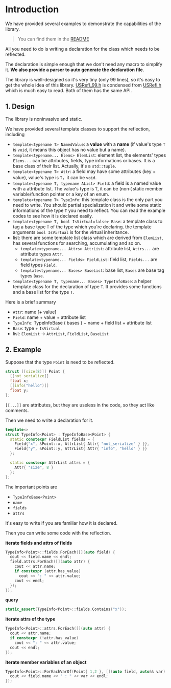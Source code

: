 # Introduction

We have provided several examples to demonstrate the capabilities of the library.

> You can find them in the [README](../README.md) 

All you need to do is writing a declaration for the class which needs to be reflected.

The declaration is simple enough that we don't need any macro to simplify it. **We also provide a parser to auto generate the declaration file**.

The library is well-designed so it's very tiny (only 99 lines), so it's easy to get the whole idea of this library. [USRefl_99.h](../include/USRefl_99.h) is condensed from  [USRefl.h](../include/USRefl/USRefl.h) which is much easy to read. Both of them has the same API.

## 1. Design

The library is noninvasive and static.

We have provided several template classes to support the reflection, including

- `template<typename T> NamedValue`: a **value** with a **name** (if value's type `T` is `void`, it means this object has no value but a name).
- `template<typename... Elems> ElemList`: element list, the elements' types `Elems...` can be attributes, fields, type informations or bases. It is a base class of their list. Actually, it's a `std::tuple`.
- `template<typename T> Attr`: a field may have some attributes (key + value), value's type is `T`，it can be `void`.
- `template<typename T, typename AList> Field`: a field is a named value with a attribute list. The value's type is `T`, it can be (non-)static member variable/function pointer or a key of an enum.
- `template<typename T> TypeInfo`: this template class is the only part you need to write. You should partial specialization it and write some static informations of the type `T` you need to reflect. You can read the example codes to see how it is declared easily.
- `template<typename T, bool IsVirtual=false> Base`: a template class to tag a base type `T` of the type which you're declaring. the template arguments `bool IsVirtual` is for the virtual inheritance.
- list: there are some template list class which are derived from `ElemList`, has several functions for searching, accumulating and so on.
  - `template<typename... Attrs> AttrList`: attribute list, `Attrs...` are attribute types `Attr`.
  - `template<typename... Fields> FieldList`: field list, `Fields...` are field types `Field`.
  - `template<typename... Bases> BaseList`: base list, `Bases` are base tag types `Base`.
- `template<typename T, typename... Bases> TypeInfoBase`: a helper template class for the declaration of type `T`. It provides some functions and a base list for the type `T`.

Here is a brief summary

- `Attr`: name [+ value]
- `Field`: name + value + attribute list
- `TypeInfo`: TypeInfoBase ( bases ) + name + field list + attribute list
- `Base`: type + `IsVirtual` 
- list: `ElemList` -> `AttrList`, `FieldList`, `BaseList` 

## 2. Example

Suppose that the type `Point` is need to be reflected.

```c++
struct [[size(8)]] Point {
  [[not_serialize]]
  float x;
  [[info("hello")]]
  float y;
};
```

`[[...]]` are attributes, but they are useless in the code, so they act like comments.

Then we need to write a declaration for it.

```c++
template<>
struct TypeInfo<Point> : TypeInfoBase<Point> {
  static constexpr FieldList fields = {
    Field{"x", &Point::x, AttrList{ Attr{ "not_serialize" } }},
    Field{"y", &Point::y, AttrList{ Attr{ "info", "hello" } }}
  };

  static constexpr AttrList attrs = {
    Attr{ "size", 8 }
  };
};
```

The important points are

- `TypeInfoBase<Point>` 
- `name` 
- `fields` 
- `attrs` 

It's easy to write if you are familiar how it is declared.

Then you can write some code with the reflection.

**iterate fields and attrs of fields** 

```c++
TypeInfo<Point>::fields.ForEach([](auto field) {
  cout << field.name << endl;
  field.attrs.ForEach([](auto attr) {
    cout << attr.name;
    if constexpr (attr.has_value)
      cout << ": " << attr.value;
    cout << endl;
  });
});
```

**query** 

```c++
static_assert(TypeInfo<Point>::fields.Contains("x"));
```

**iterate attrs of the type** 

```c++
TypeInfo<Point>::attrs.ForEach([](auto attr) {
  cout << attr.name;
  if constexpr (!attr.has_value)
    cout << ": " << attr.value;
  cout << endl;
});
```

**iterate member variables of an object** 

```c++
TypeInfo<Point>::ForEachVarOf(Point{ 1,2 }, [](auto field, auto&& var) {
  cout << field.name << " : " << var << endl;
});
```

